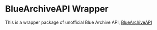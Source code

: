 # BlueArchiveAPI Wrapper

This is a wrapper package of unofficial Blue Archive API, [BlueArchiveAPI](https://github.com/torikushiii/BlueArchiveAPI)
